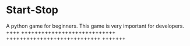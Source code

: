 # Start-Stop
A python game for beginners. This game is very important for developers.
++++
++++++++++++++++++++++++++++
++++++++++++++++++++++++++++
+++++++


